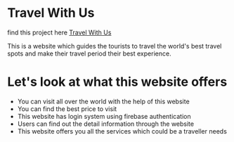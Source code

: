 # Travel With Us

find this project here [Travel With Us](https://tourism-website-dce14.web.app/)

This is a website which guides the tourists to travel the world's best travel spots and make their travel period their best experience.

# Let's look at what this website offers

- You can visit all over the world with the help of this website
- You can find the best price to visit
- This website has login system using firebase authentication
- Users can find out the detail information through the website
- This website offers you all the services which could be a traveller needs
